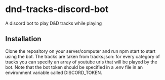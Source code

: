 # dnd-tracks-discord-bot
A discord bot to play D&D tracks while playing

## Installation
Clone the repository on your server/computer and run npm start to start using the bot.
The tracks are taken from tracks.json: for every category of tracks you can specify an array of youtube urls that will be played by the bot.
Note that the bot token should be specified in a .env file in an environment variable called DISCORD_TOKEN.
